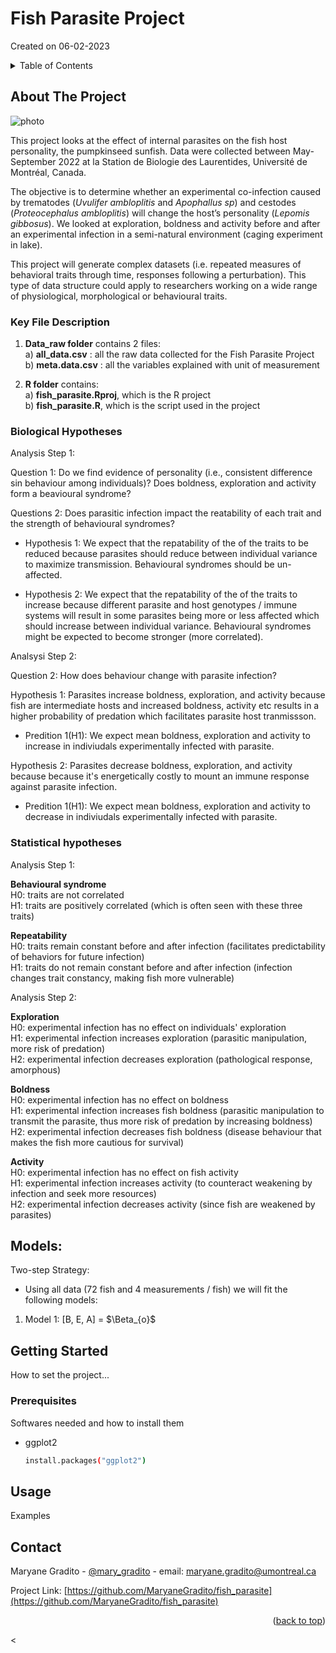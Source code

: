 # Fish Parasite Project
Created on 06-02-2023

<!-- TABLE OF CONTENTS -->
<details>
  <summary>Table of Contents</summary>
  <ol>
    <li>
      <a href="#about-the-project">About The Project</a>
      <ul>
        <li><a href="#key-file-description">Key File Description</a></li>
	<li><a href="#statistical-hypotheses">Statistical Hypotheses</a></li>
      </ul>
    </li>
    <li>
      <a href="#getting-started">Getting Started</a>
      <ul>
        <li><a href="#prerequisites">Prerequisites</a></li>
      </ul>
    </li>
    <li><a href="#usage">Usage</a></li>
    <li><a href="#contact">Contact</a></li>
  </ol>
</details>


<!-- ABOUT THE PROJECT -->
## About The Project

![photo](https://user-images.githubusercontent.com/124327996/216885394-6af47385-65ec-425b-98a1-cad19f8a065f.jpg)

This project looks at the effect of internal parasites on the fish host personality, the pumpkinseed sunfish.
Data were collected between May-September 2022 at la Station de Biologie des Laurentides, Université de Montréal, Canada.

The objective is to determine whether an experimental co-infection caused by trematodes (*Uvulifer ambloplitis* and *Apophallus sp*)
and cestodes (*Proteocephalus ambloplitis*) will change the host’s personality (*Lepomis gibbosus*). We looked at exploration, boldness 
and activity before and after an experimental infection in a semi-natural environment (caging experiment in lake). 

This project will generate complex datasets (i.e. repeated measures of behavioral traits through time, responses following a perturbation). 
This type of data structure could apply to researchers working on a wide range of physiological, morphological or behavioural traits.

### Key File Description

1. **Data_raw folder** contains 2 files:  
a) **all_data.csv** : all the raw data collected for the Fish Parasite Project  
b) **meta.data.csv** : all the variables explained with unit of measurement  

2. **R folder** contains:  
a) **fish_parasite.Rproj**, which is the R project  
b) **fish_parasite.R**, which is the script used in the project  

### Biological Hypotheses

Analysis Step 1:

Question 1: Do we find evidence of personality (i.e., consistent difference sin behaviour among individuals)? Does boldness, exploration and activity form a beavioural syndrome?

Questions 2: Does parasitic infection impact the reatability of each trait and the strength of behavioural syndromes?

+ Hypothesis 1: We expect that the repatability of the of the traits to be reduced because parasites should reduce between individual variance to maximize transmission. Behavioural syndromes should be un-affected. 

+ Hypothesis 2: We expect that the repatability of the of the traits to increase because different parasite and host genotypes / immune systems will result in some parasites being more or less affected which should increase between individual variance. Behavioural syndromes might be expected to become stronger (more correlated). 

Analsysi Step 2: 

Question 2: How does behaviour change with parasite infection? 

Hypothesis 1: Parasites increase boldness, exploration, and activity because fish are intermediate hosts and increased boldness, activity etc results in a higher probability of predation which facilitates parasite host tranmissson. 
    
+ Predition 1(H1): We expect mean boldness, exploration and activity to increase in indiviudals experimentally infected with parasite.

Hypothesis 2: Parasites decrease boldness, exploration, and activity because because it's energetically costly to mount an immune response against parasite infection. 
    
+ Predition 1(H1): We expect mean boldness, exploration and activity to decrease in indiviudals experimentally infected with parasite.

### Statistical hypotheses

Analysis Step 1:

**Behavioural syndrome**  
H0: traits are not correlated  
H1: traits are positively correlated (which is often seen with these three traits)  

**Repeatability**  
H0: traits remain constant before and after infection (facilitates predictability of behaviors for future infection)   
H1: traits do not remain constant before and after infection (infection changes trait constancy, making fish more vulnerable)  

Analysis Step 2: 

**Exploration**  
H0: experimental infection has no effect on individuals' exploration  
H1: experimental infection increases exploration (parasitic manipulation, more risk of predation)   
H2: experimental infection decreases exploration (pathological response, amorphous)  

**Boldness**  
H0: experimental infection has no effect on boldness  
H1: experimental infection increases fish boldness (parasitic manipulation to transmit the parasite, thus more risk of predation by increasing boldness)  
H2: experimental infection decreases fish boldness (disease behaviour that makes the fish more cautious for survival)  

**Activity**  
H0: experimental infection has no effect on fish activity  
H1: experimental infection increases activity (to counteract weakening by infection and seek more resources)  
H2: experimental infection decreases activity (since fish are weakened by parasites)  


## Models:

Two-step Strategy:

+ Using all data (72 fish and 4 measurements / fish) we will fit the following models:

1) Model 1: [B, E, A] = $\Beta_{o}$


<!-- GETTING STARTED -->
## Getting Started

How to set the project...

### Prerequisites

Softwares needed and how to install them
* ggplot2
  ```sh
  install.packages("ggplot2")
  ```

<!-- USAGE EXAMPLES -->
## Usage

Examples

<!-- CONTACT -->
## Contact

Maryane Gradito - [@mary_gradito](https://twitter.com/mary_gradito) - email: maryane.gradito@umontreal.ca

Project Link: [https://github.com/MaryaneGradito/fish_parasite](https://github.com/MaryaneGradito/fish_parasite)

<p align="right">(<a href="#readme-top">back to top</a>)</p>
<
